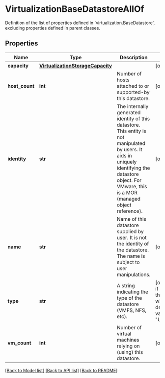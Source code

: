 # VirtualizationBaseDatastoreAllOf

Definition of the list of properties defined in 'virtualization.BaseDatastore', excluding properties defined in parent classes.
## Properties
Name | Type | Description | Notes
------------ | ------------- | ------------- | -------------
**capacity** | [**VirtualizationStorageCapacity**](VirtualizationStorageCapacity.md) |  | [optional] 
**host_count** | **int** | Number of hosts attached to or supported-by this datastore. | [optional] 
**identity** | **str** | The internally generated identity of this datastore. This entity is not manipulated by users. It aids in uniquely identifying the datastore object. For VMware, this is a MOR (managed object reference). | [optional] 
**name** | **str** | Name of this datastore supplied by user. It is not the identity of the datastore. The name is subject to user manipulations. | [optional] 
**type** | **str** | A string indicating the type of the datastore (VMFS, NFS, etc). | [optional]  if omitted the server will use the default value of "Unknown"
**vm_count** | **int** | Number of virtual machines relying on (using) this datastore. | [optional] 

[[Back to Model list]](../README.md#documentation-for-models) [[Back to API list]](../README.md#documentation-for-api-endpoints) [[Back to README]](../README.md)


